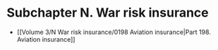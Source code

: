 # Subchapter N. War risk insurance

- [[Volume 3/N War risk insurance/0198 Aviation insurance|Part 198. Aviation insurance]]